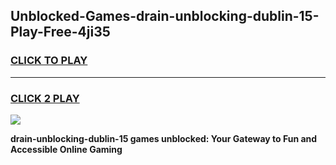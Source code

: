 
## Unblocked-Games-drain-unblocking-dublin-15-Play-Free-4ji35
<h3>
<a href="https://premium76.site?title=drain-unblocking-dublin-15&ref=20M">CLICK TO PLAY</a></h3>
<hr>

<h3>
<a href="https://premium76.site?title=drain-unblocking-dublin-15&ref=20M">CLICK 2 PLAY</a>
  
</h3>

<a href="https://premium76.site?title=drain-unblocking-dublin-15&ref=19M"><img src="https://clearcache.store/games.png"></a>


**drain-unblocking-dublin-15 games unblocked: Your Gateway to Fun and Accessible Online Gaming**
